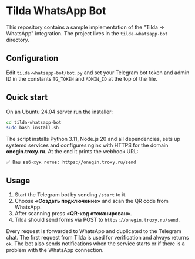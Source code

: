 # Tilda WhatsApp Bot

This repository contains a sample implementation of the "Tilda → WhatsApp" integration. The project lives in the `tilda-whatsapp-bot` directory.

## Configuration

Edit `tilda-whatsapp-bot/bot.py` and set your Telegram bot token and admin ID in the constants `TG_TOKEN` and `ADMIN_ID` at the top of the file.

## Quick start

On an Ubuntu 24.04 server run the installer:

```bash
cd tilda-whatsapp-bot
sudo bash install.sh
```

The script installs Python 3.11, Node.js 20 and all dependencies, sets up systemd services and configures nginx with HTTPS for the domain **onegin.troxy.ru**. At the end it prints the webhook URL:

```
✅ Ваш веб-хук готов: https://onegin.troxy.ru/send
```

## Usage

1. Start the Telegram bot by sending `/start` to it.
2. Choose **«Создать подключение»** and scan the QR code from WhatsApp.
3. After scanning press **«QR-код отсканирован»**.
4. Tilda should send forms via POST to `https://onegin.troxy.ru/send`.

Every request is forwarded to WhatsApp and duplicated to the Telegram chat. The first request from Tilda is used for verification and always returns `ok`.
The bot also sends notifications when the service starts or if there is a problem with the WhatsApp connection.
